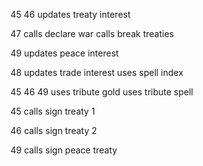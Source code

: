 


45
46
updates treaty interest

47
calls declare war
calls break treaties

49
updates peace interest

48
updates trade interest
uses spell index

45
46
49
uses tribute gold
uses tribute spell

45
calls sign treaty 1

46
calls sign treaty 2

49
calls sign peace treaty
